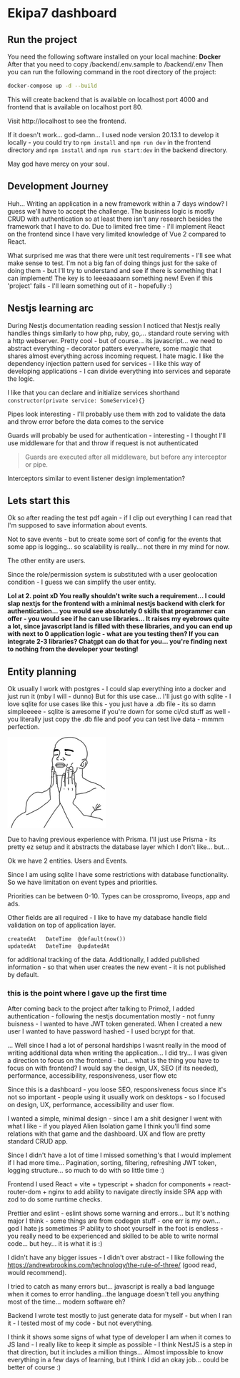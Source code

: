 # Ekipa7 dashboard

## Run the project

You need the following software installed on your local machine: **Docker**
After that you need to copy /backend/.env.sample to /backend/.env
Then you can run the following command in the root directory of the project:

```bash
docker-compose up -d --build
```

This will create backend that is available on localhost port 4000 and frontend that is available on localhost port 80.

Visit http://localhost to see the frontend.

If it doesn't work... god-damn... I used node version 20.13.1 to develop it locally - you could try to `npm install`
and `npm run dev` in the frontend directory and `npm install` and `npm run start:dev` in the backend directory.

May god have mercy on your soul.

## Development Journey

Huh... Writing an application in a new framework within a 7 days window?
I guess we'll have to accept the challenge.
The business logic is mostly CRUD with authentication so at least there isn't any research besides the framework that I
have to do.
Due to limited free time - I'll implement React on the frontend since I have very limited knowledge of Vue 2 compared to
React.

What surprised me was that there were unit test requirements - I'll see what make sense to test.
I'm not a big fan of doing things just for the sake of doing them - but I'll try to understand and see if there is
something that I can implement! The key is to leeeaaaaarn something new!
Even if this 'project' fails - I'll learn something out of it - hopefully :)

## Nestjs learning arc

During Nestjs documentation reading session I noticed that Nestjs really handles things similarly to how php, ruby,
go,... standard route serving with a http webserver.
Pretty cool - but of course... its javascript... we need to abstract everything - decorator patters everywhere, some
magic that shares almost everything across incoming request. I hate magic.
I like the dependency injection pattern used for services - I like this way of developing applications - I can divide
everything into services and separate the logic.

I like that you can declare and initialize services shorthand `constructor(private service: SomeService){}`

Pipes look interesting - I'll probably use them with zod to validate the data and throw error before the data comes to
the service

Guards will probably be used for authentication - interesting - I thought I'll use middleware for that and throw if
request is not authenticated

> Guards are executed after all middleware, but before any interceptor or pipe.

Interceptors similar to event listener design implementation?

## Lets start this

Ok so after reading the test pdf again - if I clip out everything I can read that I'm supposed to save information about
events.

Not to save events - but to create some sort of config for the events that some app is logging... so scalability is
really... not there in my mind for now.

The other entity are users.

Since the role/permission system is substituted with a user geolocation condition - I guess we can simplify the user
entity.

**Lol at 2. point xD You really shouldn't write such a requirement... I could slap nextjs for the frontend with a
minimal nestjs backend with clerk for authentication... you would see absolutely 0 skills that programmer can offer -
you would see if he can use libraries... It raises my eyebrows quite a lot, since javascript land is filled with these
libraries, and you can end up with next to 0 application logic - what are you testing then? If you can integrate 2-3
libraries? Chatgpt can do that for you... you're finding next to nothing from the developer your testing!**

## Entity planning

Ok usually I work with postgres - I could slap everything into a docker and just run it (mby I will - dunno)
But for this use case... I'll just go with sqlite - I love sqlite for use cases like this - you just have a .db file -
its so damn simpleeeee - sqlite is awesome if you're down for some ci/cd stuff as well - you literally just copy the .db
file and poof you can test live data - mmmm perfection.

![feel-good.png](assets/feel-good.png)

Due to having previous experience with Prisma. I'll just use Prisma - its pretty ez setup and it abstracts the database
layer which I don't like... but...

Ok we have 2 entities.
Users and Events.

Since I am using sqlite I have some restrictions with database functionality. So we have limitation on event types and
priorities.

Priorities can be between 0-10.
Types can be crosspromo, liveops, app and ads.

Other fields are all required - I like to have my database handle field validation on top of application layer.

```sqlite
createdAt   DateTime  @default(now())
updatedAt   DateTime  @updatedAt
```

for additional tracking of the data.
Additionally, I added published information - so that when user creates the new event - it is not published by default.

### this is the point where I gave up the first time

After coming back to the project after talking to Primož, I added authentication - following the nestjs documentation
mostly - not funny buisness - I wanted to have JWT token generated.
When I created a new user I wanted to have password hashed - I used bcrypt for that.

... Well since I had a lot of personal hardships I wasnt really in the mood of writing additional data when writing the
application...
I did try...
I was given a direction to focus on the frontend - but... what is the thing you have to focus on with frontend?
I would say the design, UX, SEO (if its needed), performance, accessibility, responsiveness, user flow etc

Since this is a dashboard - you loose SEO, responsiveness focus since it's not so important - people using it usually
work on desktops - so I focused on design, UX, performance, accessibility and user flow.

I wanted a simple, minimal design - since I am a shit designer I went with what I like - if you played Alien Isolation
game I think you'll find some relations with that game and the dashboard. UX and flow are pretty standard CRUD app.

Since I didn't have a lot of time I missed something's that I would implement if I had more time... Pagination, sorting,
filtering, refreshing JWT token, logging structure... so much to do with so little time :)

Frontend I used React + vite + typescript + shadcn for components + react-router-dom + nginx to add ability to navigate
directly inside SPA app with zod to do some runtime checks.

Prettier and eslint - eslint shows some warning and errors... but It's nothing major I think - some things are from
codegen stuff - one err is my own... god I hate js sometimes :P ability to shoot yourself in the foot is endless - you
really need to be experienced and skilled to be able to write normal code... but hey... it is what it is :)

I didn't have any bigger issues - I didn't over abstract - I like following
the https://andrewbrookins.com/technology/the-rule-of-three/ (good read, would recommend).

I tried to catch as many errors but... javascript is really a bad language when it comes to error handling...the
language doesn't tell you anything most of the time... modern software eh?

Backend I wrote test mostly to just generate data for myself - but when I ran it - I tested most of my code - but not
everything.

I think it shows some signs of what type of developer I am when it comes to JS land - I really like to keep it simple as
possible - I think NestJS is a step in that direction, but it includes a million things... Almost impossible to know
everything in a few days of learning, but I think I did an okay job... could be better of course :)


